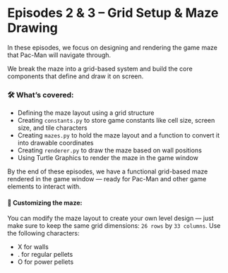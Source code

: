 # Episodes 2 & 3 – Grid Setup & Maze Drawing

In these episodes, we focus on designing and rendering the game maze that Pac-Man will navigate through.

We break the maze into a grid-based system and build the core components that define and draw it on screen.

### 🛠️ What’s covered:
- Defining the maze layout using a grid structure
- Creating `constants.py` to store game constants like cell size, screen size, and tile characters
- Creating `mazes.py` to hold the maze layout and a function to convert it into drawable coordinates
- Creating `renderer.py` to draw the maze based on wall positions
- Using Turtle Graphics to render the maze in the game window

By the end of these episodes, we have a functional grid-based maze rendered in the game window — ready for Pac-Man and other game elements to interact with.

#### 🧩 Customizing the maze:
You can modify the maze layout to create your own level design — just make sure to keep the same grid dimensions: `26 rows` by `33 columns`.
Use the following characters:

- X for walls
- . for regular pellets
- O for power pellets
